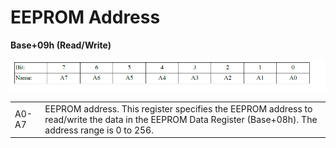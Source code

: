 # EEPROM Address

**Base+09h \(Read/Write\)**

![](../../../.gitbook/assets/19%20%281%29.png)

|  |  |
| :--- | :--- |
| A0-A7 | EEPROM address. This register specifies the EEPROM address  to read/write the data in the EEPROM Data Register \(Base+08h\). The address range is 0 to 256. |

 

